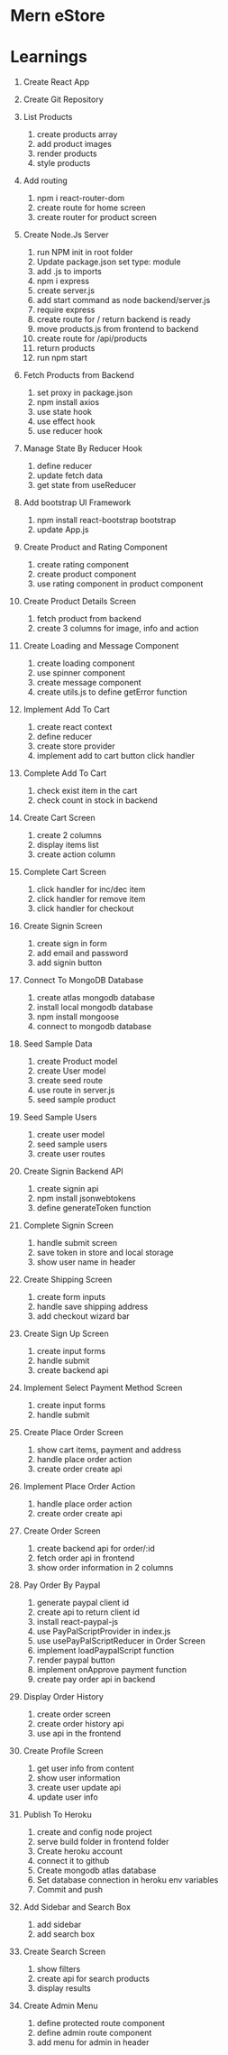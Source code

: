 # Mern eStore

# Learnings

1. Create React App
2. Create Git Repository

3. List Products

   1. create products array
   2. add product images
   3. render products
   4. style products

4. Add routing

   1. npm i react-router-dom
   2. create route for home screen
   3. create router for product screen

5. Create Node.Js Server

   1. run NPM init in root folder
   2. Update package.json set type: module
   3. add .js to imports
   4. npm i express
   5. create server.js
   6. add start command as node backend/server.js
   7. require express
   8. create route for / return backend is ready
   9. move products.js from frontend to backend
   10. create route for /api/products
   11. return products
   12. run npm start

6. Fetch Products from Backend

   1. set proxy in package.json
   2. npm install axios
   3. use state hook
   4. use effect hook
   5. use reducer hook

7. Manage State By Reducer Hook

   1. define reducer
   2. update fetch data
   3. get state from useReducer

8. Add bootstrap UI Framework

   1. npm install react-bootstrap bootstrap
   2. update App.js

9. Create Product and Rating Component

   1. create rating component
   2. create product component
   3. use rating component in product component

10. Create Product Details Screen

    1. fetch product from backend
    2. create 3 columns for image, info and action

11. Create Loading and Message Component

    1. create loading component
    2. use spinner component
    3. create message component
    4. create utils.js to define getError function

12. Implement Add To Cart

    1. create react context
    2. define reducer
    3. create store provider
    4. implement add to cart button click handler

13. Complete Add To Cart

    1. check exist item in the cart
    2. check count in stock in backend

14. Create Cart Screen

    1. create 2 columns
    2. display items list
    3. create action column

15. Complete Cart Screen

    1. click handler for inc/dec item
    2. click handler for remove item
    3. click handler for checkout

16. Create Signin Screen

    1. create sign in form
    2. add email and password
    3. add signin button

17. Connect To MongoDB Database

    1. create atlas mongodb database
    2. install local mongodb database
    3. npm install mongoose
    4. connect to mongodb database

18. Seed Sample Data

    1. create Product model
    2. create User model
    3. create seed route
    4. use route in server.js
    5. seed sample product

19. Seed Sample Users

    1. create user model
    2. seed sample users
    3. create user routes

20. Create Signin Backend API

    1. create signin api
    2. npm install jsonwebtokens
    3. define generateToken function

21. Complete Signin Screen

    1. handle submit screen
    2. save token in store and local storage
    3. show user name in header

22. Create Shipping Screen

    1. create form inputs
    2. handle save shipping address
    3. add checkout wizard bar

23. Create Sign Up Screen

    1. create input forms
    2. handle submit
    3. create backend api

24. Implement Select Payment Method Screen

    1. create input forms
    2. handle submit

25. Create Place Order Screen

    1. show cart items, payment and address
    2. handle place order action
    3. create order create api

26. Implement Place Order Action

    1. handle place order action
    2. create order create api

27. Create Order Screen

    1. create backend api for order/:id
    2. fetch order api in frontend
    3. show order information in 2 columns

28. Pay Order By Paypal

    1. generate paypal client id
    2. create api to return client id
    3. install react-paypal-js
    4. use PayPalScriptProvider in index.js
    5. use usePayPalScriptReducer in Order Screen
    6. implement loadPaypalScript function
    7. render paypal button
    8. implement onApprove payment function
    9. create pay order api in backend

29. Display Order History

    1. create order screen
    2. create order history api
    3. use api in the frontend

30. Create Profile Screen

    1. get user info from content
    2. show user information
    3. create user update api
    4. update user info

31. Publish To Heroku

    1. create and config node project
    2. serve build folder in frontend folder
    3. Create heroku account
    4. connect it to github
    5. Create mongodb atlas database
    6. Set database connection in heroku env variables
    7. Commit and push

32. Add Sidebar and Search Box

    1. add sidebar
    2. add search box

33. Create Search Screen

    1. show filters
    2. create api for search products
    3. display results

34. Create Admin Menu
    1. define protected route component
    2. define admin route component
    3. add menu for admin in header
